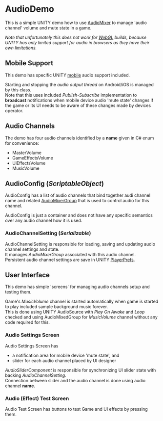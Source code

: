 # AudioDemo

This is a simple UNITY demo how to use [AudioMixer](https://docs.unity3d.com/Manual/AudioMixer.html) to manage 'audio
channel' volume and mute state in a game.

_Note that unfortunately this does not work for [WebGL](https://docs.unity3d.com/Manual/webgl-audio.html) builds,
because UNITY has only limited support for audio in browsers as they have their own limitations._

## Mobile Support

This demo has specific UNITY [mobile](https://docs.unity3d.com/ScriptReference/AudioSettings.Mobile.html) audio support included.

Starting and stopping the _audio output thread_ on Android/iOS is managed by this class.  
Note that this uses included _Publish-Subscribe_ implementation to **broadcast** notifications when mobile device audio 'mute state' changes
if the game or its UI needs to be aware of these changes made by devices operator.  

## Audio Channels

The demo has four audio channels identified by a **name** given in C# enum for convenience:

* MasterVolume
* GameEffectsVolume
* UiEffectsVolume
* MusicVolume

## AudioConfig (_ScriptableObject_)

AudioConfig has a list of audio channels that bind together audi channel name and related [AudioMixerGroup](https://docs.unity3d.com/ScriptReference/Audio.AudioMixerGroup.html) that is used to control audio for this channel.

AudioConfig is just a container and does not have any specific semantics over any audio channel how it is used.

### AudioChannelSetting (_Serializable_)

AudioChannelSetting is responsible for loading, saving and updating audio channel settings and state.  
It manages _AudioMixerGroup_ associated with this audio channel.  
Persistent audio channel settings are save in UNITY [PlayerPrefs](https://docs.unity3d.com/ScriptReference/PlayerPrefs.html).

## User Interface

This demo has simple 'screens' for managing audio channels setup and testing them.

Game's _MusicVolume_ channel is started automatically when game is started to play included sample background music forever.  
This is done using UNITY AudioSource with _Play On Awake_ and _Loop_ checked and using AudioMixedGroup for _MusicVolume_ channel without any code required for this.

### Audio Settings Screen

Audio Settings Screen has 
* a notification area for mobile device 'mute state', and
* slider for each audio channel placed by UI designer

_AudioSliderComponent_ is responsible for synchronizing UI slider state with backing _AudioChannelSetting_.  
Connection between slider and the audio channel is done using audio channel **name**.

### Audio (Effect) Test Screen

Audio Test Screen has buttons to test Game and UI effects by pressing them.
